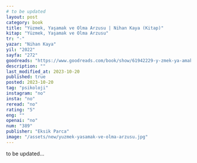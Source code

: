 ```yaml
---
# to be updated
layout: post
category: book
title: "Yüzmek, Yaşamak ve Olma Arzusu | Nihan Kaya (Kitap)"
kitap: "Yüzmek, Yaşamak ve Olma Arzusu"
tr: "-"
yazar: "Nihan Kaya"
yil: "2022"
sayfa: "272"
goodreads: "https://www.goodreads.com/book/show/61942229-y-zmek-ya-amak-ve-olma-arzusu"
description: ""
last_modified_at: 2023-10-20
published: true
posted: 2023-10-20
tag: "psikoloji"
instagram: "no"
insta: "no"
reread: "no"
rating: "5"
eng: ""
openai: "no"
num: "389"
publisher: "Eksik Parca"
image: "/assets/new/yuzmek-yasamak-ve-olma-arzusu.jpg"
---
```


to be updated...
